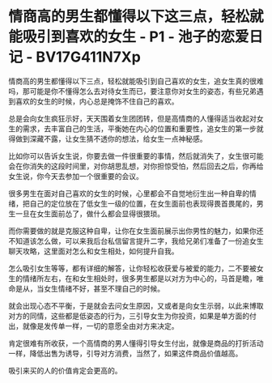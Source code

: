 # 情商高的男生都懂得以下这三点，轻松就能吸引到喜欢的女生 - P1 - 池子的恋爱日记 - BV17G411N7Xp

情商高的男生都懂得以下三点，轻松就能吸引到自己喜欢的女生，追女生真的很难吗，那可能是你不懂得怎么去对待女生而已，要注意你对女生的姿态，有些兄弟遇到喜欢的女生的时候，内心总是掩饰不住自己的喜欢。

总是会向女生疯狂示好，天天围着女生团团转，但是高情商的人懂得适当收起对女生的需求，去丰富自己的生活，平衡她在内心的位置和重要性，追女生的第一步就得做到深藏不露，让女生猜不透你的想法，给女生一点神秘感。

比如你可以告诉女生说，你要去做一件很重要的事情，然后就消失了，女生很可能会在你消失的这段时间里，对你胡思乱想，对你担惊受怕，然后回去之后，你再给女生说，你今天去参加一个很重要的会议。

很多男生在面对自己喜欢的女生的时候，心里都会不自觉地衍生出一种自卑的情绪，把自己的定位放在了低女生一级的位置，在女生面前也表现得畏首畏尾的，男生一旦在女生面前怂了，做什么都会显得很猥琐。

而你需要做的就是克服这种自卑，让你在女生面前展示出你男性的魅力，如果你还不知道该怎么做，可以来我后台私信留言提升二字，我给兄弟们准备了一份追女生聊天攻略，这里面对怎么和女生相处，如何提升自我。

怎么吸引女生等等，都有详细的解答，让你轻松收获爱与被爱的能力，二不要被女生的情绪所左右，在和女生相处时，很多男生都是以对方为中心的，马首是瞻，唯命是从，当女生情绪不好，甚至不理自己的时候。

就会出现心态不平衡，于是就会去问女生原因，又或者是向女生示弱，以此来博取对方的同情，这些都是低姿态的行为，三引导女生为你投资，如果是单方面的付出，就像是发传单一样，一切的意愿全由对方来决定。

肯定很难有所收获，一个高情商的男人懂得引导女生付出，就像是商品的打折活动一样，降低出售为诱导，引导对方消费，当然了，如果这件商品价值越高。

吸引来买的人的价值肯定会更高的。